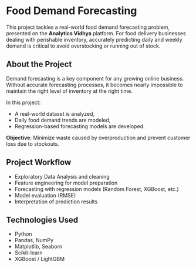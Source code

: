 #  Food Demand Forecasting

This project tackles a real-world food demand forecasting problem, presented on the **Analytics Vidhya** platform. For food delivery businesses dealing with perishable inventory, accurately predicting daily and weekly demand is critical to avoid overstocking or running out of stock.

##  About the Project

Demand forecasting is a key component for any growing online business. Without accurate forecasting processes, it becomes nearly impossible to maintain the right level of inventory at the right time.

In this project:
- A real-world dataset is analyzed,
- Daily food demand trends are modeled,
- Regression-based forecasting models are developed.

**Objective**: Minimize waste caused by overproduction and prevent customer loss due to stockouts.

##  Project Workflow

- Exploratory Data Analysis and cleaning  
- Feature engineering for model preparation  
- Forecasting with regression models (Random Forest, XGBoost, etc.)  
- Model evaluation (RMSE)  
- Interpretation of prediction results

##  Technologies Used

- Python  
- Pandas, NumPy  
- Matplotlib, Seaborn  
- Scikit-learn  
- XGBoost / LightGBM  

